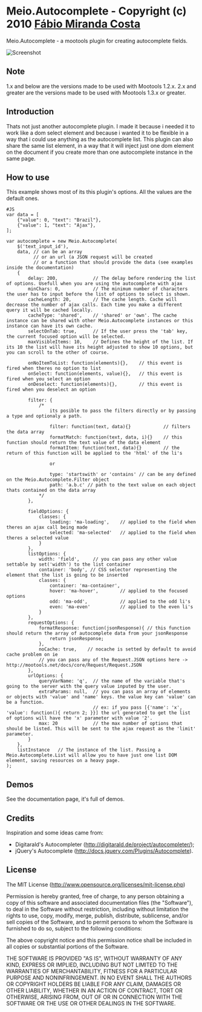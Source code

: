 Meio.Autocomplete - Copyright (c) 2010 [Fábio Miranda Costa](http://meiocodigo.com/)
====================================================================================

Meio.Autocomplete - a mootools plugin for creating autocomplete fields.

![Screenshot](http://github.com/fabiomcosta/mootools-meio-autocomplete/raw/master/Assets/image_forge.png)

Note
----

1.x and below are the versions made to be used with Mootools 1.2.x.
2.x and greater are the versions made to be used with Mootools 1.3.x or greater.

Introduction
------------

Thats not just another autocomplete plugin.
I made it because i needed it to work like a dom select element and because i wanted it to be flexible in a way that i could use anything as the autocomplete list.
This plugin can also share the same list element, in a way that it will inject just one dom element on the document if you create more than one autocomplete instance in the same page.

How to use
----------

This example shows most of its this plugin's options. All the values are the default ones.

    #JS
    var data = [
        {"value": 0, "text": "Brazil"},
        {"value": 1, "text": "Ajax"},
    ];

    var autocomplete = new Meio.Autocomplete(
        $('text_input_id'),
        data, // can be an array
              // or an url (a JSON request will be created
              // or a function that should provide the data (see examples inside the documentation)
        {
            delay: 200,             // The delay before rendering the list of options. Usefull when you are using the autocomplete with ajax
            minChars: 0,            // The minimum number of characters the user has to input before the list of options to select is shown.
            cacheLength: 20,        // The cache length. Cache will decrease the number of ajax calls. Each time you make a different query it will be cached locally.
            cacheType: 'shared',    // 'shared' or 'own'. The cache instance can be shared with other Meio.Autocomplete instances or this instance can have its own cache.
            selectOnTab: true,      // If the user press the 'tab' key, the current focused option will be selected.
            maxVisibleItems: 10,    // Defines the height of the list. If its 10 the list will have its height adjusted to show 10 options, but you can scroll to the other of course.

            onNoItemToList: function(elements){},    // this event is fired when theres no option to list
            onSelect: function(elements, value){},   // this event is fired when you select an option
            onDeselect: function(elements){},        // this event is fired when you deselect an option

            filter: {
                /*
                    its posible to pass the filters directly or by passing a type and optionaly a path.

                    filter: function(text, data){}            // filters the data array
                    formatMatch: function(text, data, i){}    // this function should return the text value of the data element
                    formatItem: function(text, data){}        // the return of this function will be applied to the 'html' of the li's

                    or

                    type: 'startswith' or 'contains' // can be any defined on the Meio.Autocomplete.Filter object
                    path: 'a.b.c' // path to the text value on each object thats contained on the data array
                */
            },

            fieldOptions: {
                classes: {
                    loading: 'ma-loading',    // applied to the field when theres an ajax call being made
                    selected: 'ma-selected'   // applied to the field when theres a selected value
                }
            },
            listOptions: {
                width: 'field',     // you can pass any other value settable by set('width') to the list container
                container: 'body', // CSS selector representing the element that the list is going to be inserted
                classes: {
                    container: 'ma-container',
                    hover: 'ma-hover',        // applied to the focused options
                    odd: 'ma-odd',            // applied to the odd li's
                    even: 'ma-even'           // applied to the even li's
                }
            },
            requestOptions: {
                formatResponse: function(jsonResponse){ // this function should return the array of autocomplete data from your jsonResponse
                    return jsonResponse;
                },
                noCache: true,    // nocache is setted by default to avoid cache problem on ie
                // you can pass any of the Request.JSON options here -> http://mootools.net/docs/core/Request/Request.JSON
            },
            urlOptions: {
                queryVarName: 'q',  // the name of the variable that's going to the server with the query value inputed by the user.
                extraParams: null,  // you can pass an array of elements or objects with 'value' and 'name' keys. the value key can 'value' can be a function.
                                    // ex: if you pass [{'name': 'x', 'value': function(){ return 2; }}] the url generated to get the list of options will have the 'x' parameter with value '2'.
                max: 20             // the max number of options that should be listed. This will be sent to the ajax request as the 'limit' parameter.
            }
        },
        listInstance   // The instance of the list. Passing a Meio.Autocomplete.List will allow you to have just one list DOM element, saving resources on a heavy page.
    );

Demos
-----

See the documentation page, it's full of demos.

Credits
-------

Inspiration and some ideas came from:

* Digitarald's Autocompleter (http://digitarald.de/project/autocompleter/);
* jQuery's Autocomplete (http://docs.jquery.com/Plugins/Autocomplete).

License
-------

The MIT License (http://www.opensource.org/licenses/mit-license.php)

Permission is hereby granted, free of charge, to any person
obtaining a copy of this software and associated documentation
files (the "Software"), to deal in the Software without
restriction, including without limitation the rights to use,
copy, modify, merge, publish, distribute, sublicense, and/or sell
copies of the Software, and to permit persons to whom the
Software is furnished to do so, subject to the following
conditions:

The above copyright notice and this permission notice shall be
included in all copies or substantial portions of the Software.

THE SOFTWARE IS PROVIDED "AS IS", WITHOUT WARRANTY OF ANY KIND,
EXPRESS OR IMPLIED, INCLUDING BUT NOT LIMITED TO THE WARRANTIES
OF MERCHANTABILITY, FITNESS FOR A PARTICULAR PURPOSE AND
NONINFRINGEMENT. IN NO EVENT SHALL THE AUTHORS OR COPYRIGHT
HOLDERS BE LIABLE FOR ANY CLAIM, DAMAGES OR OTHER LIABILITY,
WHETHER IN AN ACTION OF CONTRACT, TORT OR OTHERWISE, ARISING
FROM, OUT OF OR IN CONNECTION WITH THE SOFTWARE OR THE USE OR
OTHER DEALINGS IN THE SOFTWARE.
